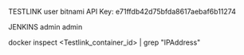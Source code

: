 
TESTLINK
user
bitnami
API Key: e71ffdb42d75bfda8617aebaf6b11274


JENKINS
admin
admin

docker inspect <Testlink_container_id> | grep "IPAddress"